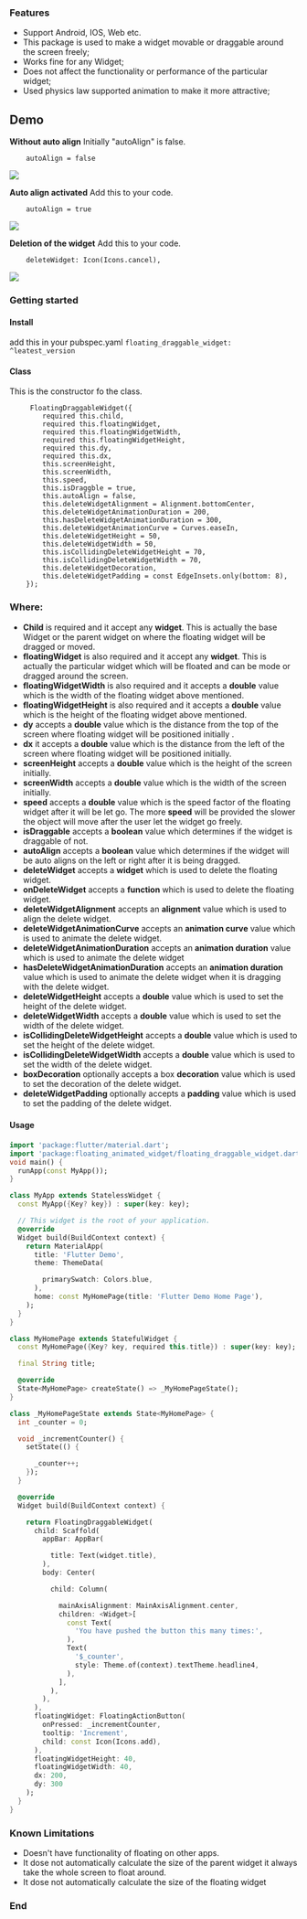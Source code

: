 ### Features

- Support Android, IOS, Web etc.
- This package is used to make a widget movable or draggable around the screen freely;
- Works fine for any Widget;
- Does not affect the functionality or performance of the particular widget;
- Used physics law supported animation to make it more attractive;


## Demo
**Without auto align** 
Initially "autoAlign" is false.
```
    autoAlign = false
```
![](https://raw.githubusercontent.com/Smueez/assets/main/floating_widget.gif)

**Auto align activated**
Add this to your code.
```
    autoAlign = true
```
![](https://raw.githubusercontent.com/Smueez/assets/main/autoAlign.gif)

**Deletion of the widget**
Add this to your code.
```
    deleteWidget: Icon(Icons.cancel),
```
![](https://github.com/Smueez/assets/blob/11b723fc6e19e4148969d70ef96fce0877196ec5/ezgif-5-0a5c2b8cd0.gif)


### Getting started

####  Install
add this in your pubspec.yaml
`floating_draggable_widget: ^leatest_version`

#### Class

This is the constructor fo the class.
```
     FloatingDraggableWidget({
        required this.child,
        required this.floatingWidget,
        required this.floatingWidgetWidth,
        required this.floatingWidgetHeight,
        required this.dy,
        required this.dx,
        this.screenHeight,
        this.screenWidth,
        this.speed,
        this.isDraggble = true,
        this.autoAlign = false,
        this.deleteWidgetAlignment = Alignment.bottomCenter,
        this.deleteWidgetAnimationDuration = 200,
        this.hasDeleteWidgetAnimationDuration = 300,
        this.deleteWidgetAnimationCurve = Curves.easeIn,
        this.deleteWidgetHeight = 50,
        this.deleteWidgetWidth = 50,
        this.isCollidingDeleteWidgetHeight = 70,
        this.isCollidingDeleteWidgetWidth = 70,
        this.deleteWidgetDecoration,
        this.deleteWidgetPadding = const EdgeInsets.only(bottom: 8),
    });
```
### Where:

-  **Child** is required and it accept any **widget**. This is actually the base Widget or the parent widget on where the floating widget will be dragged or moved.
-  **floatingWidget** is also required and it accept any **widget**. This is actually the particular widget which will be floated and can be mode or dragged around the screen.
-  **floatingWidgetWidth** is also required and it accepts a **double** value which is the width of the floating widget above mentioned.
-  **floatingWidgetHeight** is also required and it accepts a **double** value which is the height of the floating widget above mentioned.
-  **dy** accepts a **double** value which is the distance from the top of the screen where floating widget will be positioned initially .
-  **dx** it accepts a **double** value which is the distance from the left of the screen where floating widget will be positioned initially.
-  **screenHeight** accepts a **double** value which is the height of the screen initially.
-  **screenWidth** accepts a **double** value which is the width of the screen initially.
-  **speed** accepts a **double** value which is the speed factor of the floating widget after it will be let go. The more **speed** will be provided the slower the object will move after the user let the widget go freely.
-  **isDraggable** accepts a **boolean** value which determines if the widget is draggable of not.
-  **autoAlign** accepts a **boolean** value which determines if the widget will be auto aligns on the left or right after it is being dragged.
-  **deleteWidget** accepts a **widget** which is used to delete the floating widget.
-  **onDeleteWidget** accepts a **function** which is used to delete the floating widget.
-  **deleteWidgetAlignment** accepts an **alignment** value which is used to align the delete widget.
-  **deleteWidgetAnimationCurve** accepts an **animation curve** value which is used to animate the delete widget.
-  **deleteWidgetAnimationDuration** accepts an **animation duration** value which is used to animate the delete widget
-  **hasDeleteWidgetAnimationDuration** accepts an **animation duration** value which is used to animate the delete widget when it is dragging with the delete widget.
-  **deleteWidgetHeight** accepts a **double** value which is used to set the height of the delete widget.
-  **deleteWidgetWidth** accepts a **double** value which is used to set the width of the delete widget.
-  **isCollidingDeleteWidgetHeight** accepts a **double** value which is used to set the height of the delete widget.
-  **isCollidingDeleteWidgetWidth** accepts a **double** value which is used to set the width of the delete widget.
-  **boxDecoration** optionally accepts a box **decoration** value which is used to set the decoration of the delete widget.
-  **deleteWidgetPadding** optionally accepts a **padding** value which is used to set the padding of the delete widget.
#### Usage　

```Dart
import 'package:flutter/material.dart';
import 'package:floating_animated_widget/floating_draggable_widget.dart';
void main() {
  runApp(const MyApp());
}

class MyApp extends StatelessWidget {
  const MyApp({Key? key}) : super(key: key);

  // This widget is the root of your application.
  @override
  Widget build(BuildContext context) {
    return MaterialApp(
      title: 'Flutter Demo',
      theme: ThemeData(

        primarySwatch: Colors.blue,
      ),
      home: const MyHomePage(title: 'Flutter Demo Home Page'),
    );
  }
}

class MyHomePage extends StatefulWidget {
  const MyHomePage({Key? key, required this.title}) : super(key: key);

  final String title;

  @override
  State<MyHomePage> createState() => _MyHomePageState();
}

class _MyHomePageState extends State<MyHomePage> {
  int _counter = 0;

  void _incrementCounter() {
    setState(() {

      _counter++;
    });
  }

  @override
  Widget build(BuildContext context) {

    return FloatingDraggableWidget(
      child: Scaffold(
        appBar: AppBar(

          title: Text(widget.title),
        ),
        body: Center(

          child: Column(

            mainAxisAlignment: MainAxisAlignment.center,
            children: <Widget>[
              const Text(
                'You have pushed the button this many times:',
              ),
              Text(
                '$_counter',
                style: Theme.of(context).textTheme.headline4,
              ),
            ],
          ),
        ),
      ),
      floatingWidget: FloatingActionButton(
        onPressed: _incrementCounter,
        tooltip: 'Increment',
        child: const Icon(Icons.add),
      ),
      floatingWidgetHeight: 40,
      floatingWidgetWidth: 40,
      dx: 200,
      dy: 300
    );
  }
}

```
### Known Limitations
- Doesn't have functionality of floating on other apps.
- It dose not automatically calculate the size of the parent widget it always take the whole screen to float around.
- It dose not automatically calculate the size of the floating widget
### End